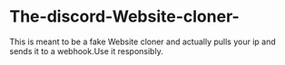 # The-discord-Website-cloner-
This is meant to be a fake Website cloner and actually pulls your ip and sends it to a webhook.Use it responsibly.
